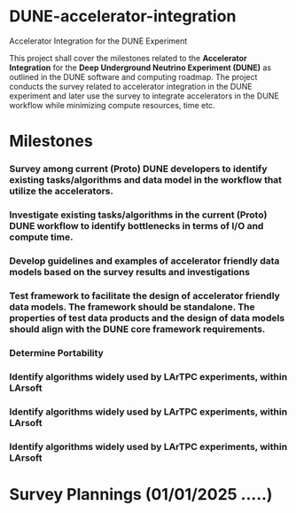 # DUNE-accelerator-integration
Accelerator Integration for the DUNE Experiment

This project shall cover the milestones related to the **Accelerator Integration** for the **Deep Underground Neutrino Experiment (DUNE)** as outlined in the DUNE software and computing roadmap.
The project conducts the survey related to accelerator integration in the DUNE experiment and later use the survey to integrate accelerators in the DUNE workflow while minimizing compute resources, time etc. 

# Milestones

### Survey among current (Proto) DUNE developers to identify existing tasks/algorithms and data model in the workflow that utilize the accelerators.

###  Investigate existing tasks/algorithms in the current (Proto) DUNE workflow to identify bottlenecks in terms of I/O and compute time.

### Develop guidelines and examples of accelerator friendly data models based on the survey results and investigations

### Test framework to facilitate the design of accelerator friendly data models. The framework should be standalone. The properties of test data products and the design of data models should align with the DUNE core framework requirements.

### Determine Portability

### Identify algorithms widely used by LArTPC experiments, within LArsoft

### Identify algorithms widely used by LArTPC experiments, within LArsoft

### Identify algorithms widely used by LArTPC experiments, within LArsoft


# Survey Plannings (01/01/2025 .....)
